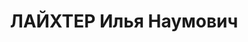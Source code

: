---
title: ЛАЙХТЕР Илья Наумович
description: главный инженер по строительству Киевского завода токарных автоматов,
  19 ноября 1935 года назначен начальником строительства – директором завода
---